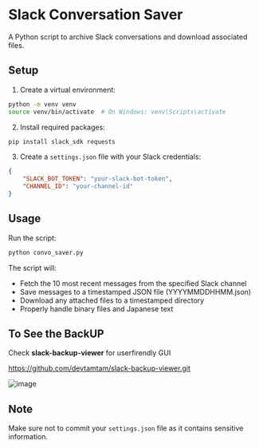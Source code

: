 # Slack Conversation Saver

A Python script to archive Slack conversations and download associated files.

## Setup

1. Create a virtual environment:
```bash
python -m venv venv
source venv/bin/activate  # On Windows: venv\Scripts\activate
```

2. Install required packages:
```bash
pip install slack_sdk requests
```

3. Create a `settings.json` file with your Slack credentials:
```json
{
    "SLACK_BOT_TOKEN": "your-slack-bot-token",
    "CHANNEL_ID": "your-channel-id"
}
```

## Usage

Run the script:
```bash
python convo_saver.py
```

The script will:
- Fetch the 10 most recent messages from the specified Slack channel
- Save messages to a timestamped JSON file (YYYYMMDDHHMM.json)
- Download any attached files to a timestamped directory
- Properly handle binary files and Japanese text

## To See the BackUP

Check **slack-backup-viewer** for userfirendly GUI

https://github.com/devtamtam/slack-backup-viewer.git

![image](https://github.com/user-attachments/assets/588ec4a5-1849-49be-aebb-ec116a2868b7)


## Note

Make sure not to commit your `settings.json` file as it contains sensitive information.
